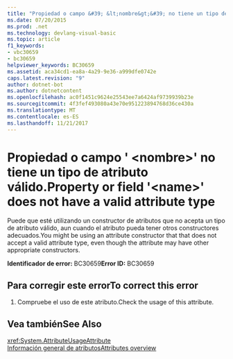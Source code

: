 ```yaml
---
title: "Propiedad o campo &#39; &lt;nombre&gt;&#39; no tiene un tipo de atributo válido."
ms.date: 07/20/2015
ms.prod: .net
ms.technology: devlang-visual-basic
ms.topic: article
f1_keywords:
- vbc30659
- bc30659
helpviewer_keywords: BC30659
ms.assetid: aca34cd1-ea8a-4a29-9e36-a999dfe0742e
caps.latest.revision: "9"
author: dotnet-bot
ms.author: dotnetcontent
ms.openlocfilehash: ac0f1451c9624e25543ee7a6424af9739939b23e
ms.sourcegitcommit: 4f3fef493080a43e70e951223894768d36ce430a
ms.translationtype: MT
ms.contentlocale: es-ES
ms.lasthandoff: 11/21/2017
---
```

# <a name="property-or-field-39ltnamegt39-does-not-have-a-valid-attribute-type"></a><span data-ttu-id="ed90b-102">Propiedad o campo &#39; &lt;nombre&gt;&#39; no tiene un tipo de atributo válido.</span><span class="sxs-lookup"><span data-stu-id="ed90b-102">Property or field &#39;&lt;name&gt;&#39; does not have a valid attribute type</span></span>
<span data-ttu-id="ed90b-103">Puede que esté utilizando un constructor de atributos que no acepta un tipo de atributo válido, aun cuando el atributo pueda tener otros constructores adecuados.</span><span class="sxs-lookup"><span data-stu-id="ed90b-103">You might be using an attribute constructor that that does not accept a valid attribute type, even though the attribute may have other appropriate constructors.</span></span>  
  
 <span data-ttu-id="ed90b-104">**Identificador de error:** BC30659</span><span class="sxs-lookup"><span data-stu-id="ed90b-104">**Error ID:** BC30659</span></span>  
  
## <a name="to-correct-this-error"></a><span data-ttu-id="ed90b-105">Para corregir este error</span><span class="sxs-lookup"><span data-stu-id="ed90b-105">To correct this error</span></span>  
  
1.  <span data-ttu-id="ed90b-106">Compruebe el uso de este atributo.</span><span class="sxs-lookup"><span data-stu-id="ed90b-106">Check the usage of this attribute.</span></span>  
  
## <a name="see-also"></a><span data-ttu-id="ed90b-107">Vea también</span><span class="sxs-lookup"><span data-stu-id="ed90b-107">See Also</span></span>  
 <xref:System.AttributeUsageAttribute>  
 [<span data-ttu-id="ed90b-108">Información general de atributos</span><span class="sxs-lookup"><span data-stu-id="ed90b-108">Attributes overview</span></span>](~/docs/visual-basic/programming-guide/concepts/attributes/index.md)
